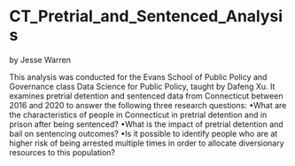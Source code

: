 # CT_Pretrial_and_Sentenced_Analysis
by Jesse Warren

This analysis was conducted for the Evans School of Public Policy and Governance class Data Science for Public Policy, taught by Dafeng Xu.
It examines pretrial detention and sentenced data from Connecticut between 2016 and 2020 to answer the following three research questions:
	•What are the characteristics of people in Connecticut in pretrial detention and in prison after being sentenced?
	•What is the impact of pretrial detention and bail on sentencing outcomes?
	•Is it possible to identify people who are at higher risk of being arrested multiple times in order to allocate diversionary resources to this population?
